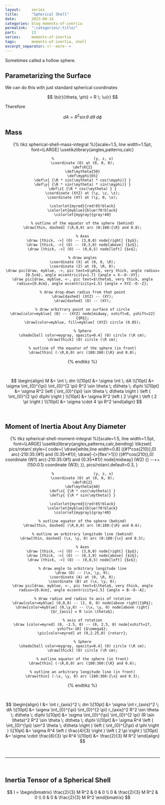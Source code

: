 ```yaml
---
layout:     series
title:      "Spherical Shell"
date:       2023-09-14
categories: blog moments-of-inertia
permalink:  ":categories/:title/"
part:       13
series:     moments-of-inertia
tags:       moments-of-inertia, shell
excerpt_separator: <!--more-->
---
```


Sometimes called a hollow sphere.

## Parametarizing the Surface

We can do this with just standard spherical coordinates

$$
\b{r}(\theta, \phi) = R \; \u{r}
$$

Therefore

$$
dA = R^2 \sin \theta \; d\theta \; d\phi
$$

## Mass

<center>
{% tikz spherical-shell-mass-integral %}[scale=1.5, line width=1.5pt, font=\LARGE]
    \usetikzlibrary{angles,patterns,calc}

    %                  (y, z, x)
    \coordinate (O) at (0, 0, 0);
    \def\R{2}
    \def\mytheta{50}
    \def\myphi{65}
    \def\x{ {\R * sin(\mytheta) * cos(\myphi)} }
    \def\y{ {\R * sin(\mytheta) * sin(\myphi)} }
    \def\z{ {\R * cos(\mytheta) } }
    \coordinate (XYZ) at (\y, \z, \x);
    \coordinate (XY) at (\y, 0, \x);

    \colorlet{myred}{red!65!black}
    \colorlet{myblue}{blue!70!black}
    \colorlet{mygray}{gray!40}

    % outline of the equator of the sphere (behind)
    \draw[thin, dashed] (\R,0,0) arc (0:180:{\R} and 0.8);

    % Axes
    \draw [thick, ->] (O) -- (3,0,0) node[right] {$y$};
    \draw [thick, ->] (O) -- (0,3,0) node[above] {$z$};
    \draw [thick, ->] (O) -- (0,0,5) node[left] {$x$};

    % draw angles
    \coordinate (X) at (0, 0, \R);
    \coordinate (Z) at (0, \R, 0);
    \draw pic[draw, myblue, ->, pic text=$\phi$, very thick, angle radius={0.5cm}, angle eccentricity=1.7] {angle = X--O--XY};
    \draw pic[draw, myblue, <-, pic text=$\theta$, very thick, angle radius={0.8cm}, angle eccentricity=1.5] {angle = XYZ--O--Z};

    % draw drop-down radius from that point
    \draw[dashed] (XYZ) -- (XY);
    \draw[dashed] (O) -- (XY);

    % draw arbitrary point on surface of circle
    \draw[color=myblue] (O) -- (XYZ) node[midway, xshift=8, yshift=22] {$R$};
    \draw[color=myblue, fill=myblue] (XYZ) circle (0.05);

    % Sphere
    \shade[ball color=mygray, opacity=0.4] (O) circle (\R cm);
    \draw[thick] (O) circle (\R cm);

    % outline of the equator of the sphere (in front)
    \draw[thin] (-\R,0,0) arc (180:360:{\R} and 0.8);

{% endtikz %}
</center>

<br>

$$
\begin{align}
    M &= \int \; dm \\[10pt]
    &= \sigma \int \; dA \\[10pt]
    &= \sigma \int_{0}^{\pi} \int_{0}^{2 \pi} R^2 \sin \theta \; d\theta \; d\phi \\[10pt]
    &= \sigma R^2 \left ( \int_{0}^{\pi} \sin \theta \; d\theta \right ) \left ( \int_{0}^{2 \pi} d\phi \right ) \\[10pt]
    &= \sigma R^2 \left ( 2 \right ) \left ( 2 \pi \right ) \\[10pt]
    &= \sigma \cdot 4 \pi R^2
\end{align}
$$

<br>

## Moment of Inertia About Any Diameter

<center>
{% tikz spherical-shell-moment-integral %}[scale=1.5, line width=1.5pt, font=\LARGE]
    \usetikzlibrary{angles,patterns,calc,bending}
    \tikzset{
        pics/rotarr/.style={
            code={
            \draw[white,line width=0.8] ({#1*cos(210)},0) arc(-210:35:{#1} and {0.35*#1});
            \draw[-{>[flex'=1]}] ({#1*cos(210)},0) coordinate (W1) arc(-210:35:{#1} and {0.35*#1})
                node[midway] (W2) {} --++ (150:0.1) coordinate (W3);
        }},
        pics/rotarr/.default=0.3,
    }

    %                  (y, z, x)
    \coordinate (O) at (0, 0, 0);
    \def\R{2}
    \def\mytheta{40}
    \def\x{ {\R * cos(\mytheta)} }
    \def\y{ {\R * sin(\mytheta)} }

    \colorlet{myred}{red!65!black}
    \colorlet{myblue}{blue!70!black}
    \colorlet{mygray}{gray!40}

    % outline equator of the sphere (behind)
    \draw[thin, dashed] (\R,0,0) arc (0:180:{\R} and 0.6);

    % outline an arbitrary longitude line (behind)
    \draw[thin, dashed] (\x, \y, 0) arc (0:180:{\x} and 0.3);

    % Axes
    \draw [thick, ->] (O) -- (3,0,0) node[right] {$y$};
    \draw [thick, ->] (O) -- (0,3,0) node[above] {$z$};
    \draw [thick, ->] (O) -- (0,0,5) node[left] {$x$};

    % draw angle to arbitrary longitude line
    \draw (O) -- (\x, \y, 0);
    \coordinate (A) at (0, \R, 0);
    \coordinate (B) at (\x, \y, 0);
    \draw pic[draw, myblue, <-, pic text=$\theta$, very thick, angle radius={0.8cm}, angle eccentricity=1.5] {angle = B--O--A};

    % draw radius and radius to axis of rotation
    \draw[color=myblue] (0,0,0) -- (2, 0, 0) node[above right]{$R$};
    \draw[color=myblue] (0,\y,0) -- (\x, \y, 0) node[above right]{$r_{axis} = R \sin \theta$};

    % axis of rotation
    \draw [color=myred] (0, -2.5, 0) -- (0, 2.5, 0) node[xshift=17, yshift=-10] {$\omega$};
    \pic[color=myred] at (0,2.25,0) {rotarr};

    % Sphere
    \shade[ball color=mygray, opacity=0.4] (O) circle (\R cm);
    \draw[thick] (O) circle (\R cm);

    % outline equator of the sphere (in front)
    \draw[thin] (-\R,0,0) arc (180:360:{\R} and 0.6);
    
    % outline an arbitrary longitude line (in front)
    \draw[thin] (-\x, \y, 0) arc (180:360:{\x} and 0.3);

{% endtikz %}
</center>

<br>

$$
\begin{align}
    I &= \int r_{axis}^2 \; dm \\[10pt]
    &= \sigma \int r_{axis}^2 \; dA \\[10pt]
    &= \sigma \int_{0}^{\pi} \int_{0}^{2 \pi} r_{axis}^2 R^2 \sin \theta \; d\theta \; d\phi \\[10pt]
    &= \sigma \int_{0}^{\pi} \int_{0}^{2 \pi} (R \sin \theta)^2 R^2 \sin \theta \; d\theta \; d\phi \\[10pt]
    &= \sigma R^4 \left ( \int_{0}^{\pi} \sin^3 \theta \; d\theta \right ) \left ( \int_{0}^{2\pi} d \phi \right ) \\[10pt]
    &= \sigma R^4 \left ( \frac{4}{3} \right ) \left ( 2 \pi \right ) \\[10pt]
    &= \sigma \cdot \frac{8}{3} \pi R^4 \\[10pt]
    &= \frac{2}{3} M R^2
\end{align}
$$


<br>

---

<br>

## Inertia Tensor of a Spherical Shell

$$
I = \begin{bmatrix}
    \frac{2}{3} M R^2 & 0 & 0 \\
    0  & \frac{2}{3} M R^2 & 0 \\
    0  & 0 & \frac{2}{3} M R^2
\end{bmatrix}
$$